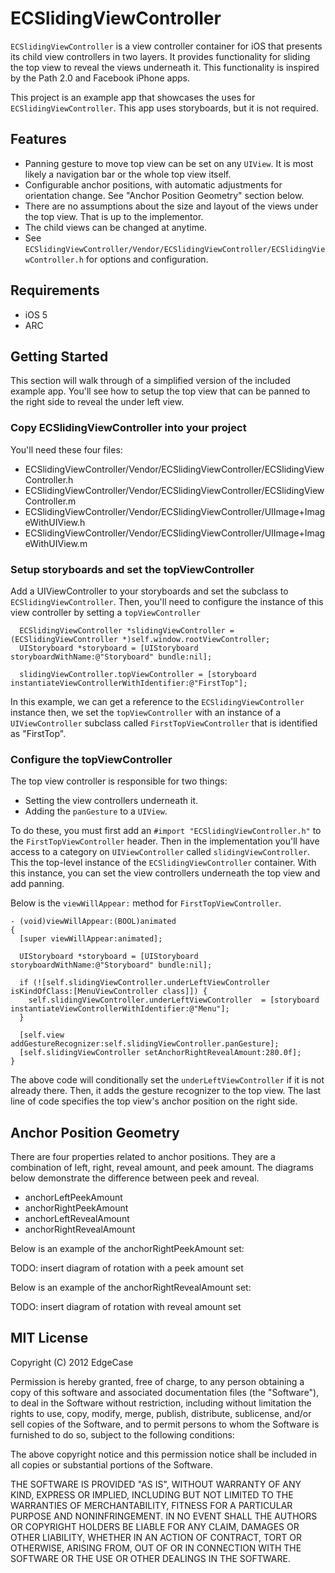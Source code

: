 # ECSlidingViewController

`ECSlidingViewController` is a view controller container for iOS that presents its child view controllers in two layers. It provides functionality for sliding the top view to reveal the views underneath it. This functionality is inspired by the Path 2.0 and Facebook iPhone apps.

This project is an example app that showcases the uses for `ECSlidingViewController`. This app uses storyboards, but it is not required.


## Features

* Panning gesture to move top view can be set on any `UIView`. It is most likely a navigation bar or the whole top view itself.
* Configurable anchor positions, with automatic adjustments for orientation change. See "Anchor Position Geometry" section below.
* There are no assumptions about the size and layout of the views under the top view. That is up to the implementor.
* The child views can be changed at anytime.
* See `ECSlidingViewController/Vendor/ECSlidingViewController/ECSlidingViewController.h` for options and configuration.

## Requirements

* iOS 5
* ARC

## Getting Started

This section will walk through of a simplified version of the included example app. You'll see how to setup the top view that can be panned to the right side to reveal the under left view.

### Copy ECSlidingViewController into your project

You'll need these four files:

* ECSlidingViewController/Vendor/ECSlidingViewController/ECSlidingViewController.h
* ECSlidingViewController/Vendor/ECSlidingViewController/ECSlidingViewController.m
* ECSlidingViewController/Vendor/ECSlidingViewController/UIImage+ImageWithUIView.h
* ECSlidingViewController/Vendor/ECSlidingViewController/UIImage+ImageWithUIView.m

### Setup storyboards and set the topViewController

Add a UIViewController to your storyboards and set the subclass to `ECSlidingViewController`.  Then, you'll need to configure the instance of this view controller by setting a `topViewController`

	  ECSlidingViewController *slidingViewController = (ECSlidingViewController *)self.window.rootViewController;
	  UIStoryboard *storyboard = [UIStoryboard storyboardWithName:@"Storyboard" bundle:nil];
	  
	  slidingViewController.topViewController = [storyboard instantiateViewControllerWithIdentifier:@"FirstTop"];

In this example, we can get a reference to the `ECSlidingViewController` instance then, we set the `topViewController` with an instance of a `UIViewController` subclass called `FirstTopViewController` that is identified as "FirstTop".

### Configure the topViewController

The top view controller is responsible for two things:

* Setting the view controllers underneath it.
* Adding the `panGesture` to a `UIView`.

To do these, you must first add an `#import "ECSlidingViewController.h"` to the `FirstTopViewController` header. Then in the implementation you'll have access to a category on `UIViewController` called `slidingViewController`.  This the top-level instance of the `ECSlidingViewController` container.  With this instance, you can set the view controllers underneath the top view and add panning.

Below is the `viewWillAppear:` method for `FirstTopViewController`.

	- (void)viewWillAppear:(BOOL)animated
	{
	  [super viewWillAppear:animated];
	  
	  UIStoryboard *storyboard = [UIStoryboard storyboardWithName:@"Storyboard" bundle:nil];
	  
	  if (![self.slidingViewController.underLeftViewController isKindOfClass:[MenuViewController class]]) {
	    self.slidingViewController.underLeftViewController  = [storyboard instantiateViewControllerWithIdentifier:@"Menu"];
	  }
	  
	  [self.view addGestureRecognizer:self.slidingViewController.panGesture];
	  [self.slidingViewController setAnchorRightRevealAmount:280.0f];
	}

The above code will conditionally set the `underLeftViewController` if it is not already there. Then, it adds the gesture recognizer to the top view. The last line of code specifies the top view's anchor position on the right side.

## Anchor Position Geometry

There are four properties related to anchor positions. They are a combination of left, right, reveal amount, and peek amount. The diagrams below demonstrate the difference between peek and reveal.

* anchorLeftPeekAmount
* anchorRightPeekAmount
* anchorLeftRevealAmount
* anchorRightRevealAmount

Below is an example of the anchorRightPeekAmount set:

TODO: insert diagram of rotation with a peek amount set

Below is an example of the anchorRightRevealAmount set:

TODO: insert diagram of rotation with reveal amount set

## MIT License
Copyright (C) 2012 EdgeCase

Permission is hereby granted, free of charge, to any person obtaining a copy of
this software and associated documentation files (the "Software"), to deal in
the Software without restriction, including without limitation the rights to
use, copy, modify, merge, publish, distribute, sublicense, and/or sell copies
of the Software, and to permit persons to whom the Software is furnished to do
so, subject to the following conditions:

The above copyright notice and this permission notice shall be included in all
copies or substantial portions of the Software.

THE SOFTWARE IS PROVIDED "AS IS", WITHOUT WARRANTY OF ANY KIND, EXPRESS OR
IMPLIED, INCLUDING BUT NOT LIMITED TO THE WARRANTIES OF MERCHANTABILITY,
FITNESS FOR A PARTICULAR PURPOSE AND NONINFRINGEMENT. IN NO EVENT SHALL THE
AUTHORS OR COPYRIGHT HOLDERS BE LIABLE FOR ANY CLAIM, DAMAGES OR OTHER
LIABILITY, WHETHER IN AN ACTION OF CONTRACT, TORT OR OTHERWISE, ARISING FROM,
OUT OF OR IN CONNECTION WITH THE SOFTWARE OR THE USE OR OTHER DEALINGS IN THE
SOFTWARE.